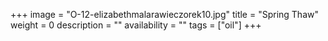 +++
image = "O-12-elizabethmalarawieczorek10.jpg"
title = "Spring Thaw"
weight = 0
description = ""
availability = ""
tags = ["oil"]
+++
